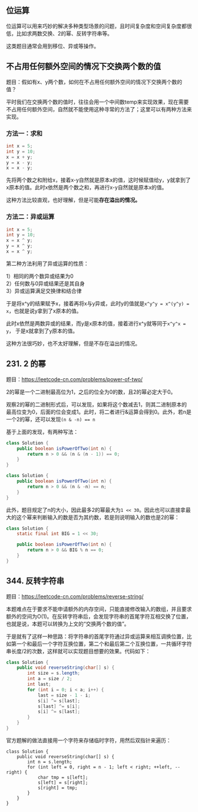 <!--
date: 2021-10-28T11:34:12+08:00
lastmod: 2021-10-28T11:34:12+08:00
-->

## 位运算

位运算可以用来巧妙的解决多种类型场景的问题，且时间复杂度和空间复杂度都很低，比如求两数交换、2的幂、反转字符串等。

这类题目通常会用到移位、异或等操作。

## 不占用任何额外空间的情况下交换两个数的值

题目：假如有x、y两个数，如何在不占用任何额外空间的情况下交换两个数的值？

平时我们在交换两个数的值时，往往会用一个中间数temp来实现效果，现在需要不占用任何额外空间，自然就不能使用这种寻常的方法了；这里可以有两种方法来实现。

### 方法一：求和

```java
int x = 5;
int y = 10;
x = x + y;
y = x - y;
x = x - y;
```

先将两个数之和附给x，接着x-y自然就是原本x的值，这时候赋值给y，y就拿到了x原本的值。此时x依然是两个数之和，再进行x-y自然就是原本x的值。

这种方法比较直观，也好理解，但是可能**存在溢出的情况。**

### 方法二：异或运算

```java
int x = 5;
int y = 10;
x = x ^ y;
y = x ^ y;
x = x ^ y;
```

第二种方法利用了异或运算的性质：

1）相同的两个数异或结果为0<br>
2）任何数与0异或结果还是其自身<br>
3）异或运算满足交换律和结合律

于是将x^y的结果赋予x，接着再将x与y异或，此时y的值就是`x^y^y = x^(y^y) = x`，也就是说y拿到了x原本的值。

此时x依然是两数异或的结果，而y是x原本的值，接着进行x^y就等同于`x^y^x = y`， 于是x就拿到了y原本的值。

这种方法很巧妙，也不太好理解，但是不存在溢出的情况。

## 231. 2 的幂

题目：https://leetcode-cn.com/problems/power-of-two/

2的幂是一个二进制最高位为1，之后的位全为0的数，且2的幂必定大于0。

观察2的幂的二进制形式后，可以发现，如果将这个数减去1，则其二进制原本的最高位变为0，后面的位会变成1。此时，将二者进行&运算会得到0。此外，若n是一个2的幂，还可以发现`(n & -n) == n`

基于上面的发现，有两种写法：

```java
class Solution {
    public boolean isPowerOfTwo(int n) {
        return n > 0 && (n & (n - 1)) == 0;
    }
}

class Solution {
    public boolean isPowerOfTwo(int n) {
        return n > 0 && (n & -n) == n;
    }
}
```

此外，题目规定了n的大小，因此最多2的幂最大为`1 << 30`。因此也可以直接拿最大的这个幂来判断输入的数是否为其约数，若是则说明输入的数也是2的幂：

```java
class Solution {
    static final int BIG = 1 << 30;

    public boolean isPowerOfTwo(int n) {
        return n > 0 && BIG % n == 0;
    }
}
```

## 344. 反转字符串

题目：https://leetcode-cn.com/problems/reverse-string/

本题难点在于要求不能申请额外的内存空间，只能直接修改输入的数组，并且要求额外的空间为O(1)。在反转字符串后，会发现字符串的首尾字符互相交换了位置，也就是说，本题可以转换为上文的“交换两个数的值”。

于是就有了这样一种思路：将字符串的首尾字符通过异或运算来相互调换位置，比如第一个和最后一个字符互换位置，第二个和最后第二个互换位置，一共循环字符串长度/2的次数，这样就可以实现题目想要的效果。代码如下：

```java
class Solution {
    public void reverseString(char[] s) {
        int size = s.length;
        int a = size / 2;
        int last;
        for (int i = 0; i < a; i++) {
            last = size - 1 - i;
            s[i] ^= s[last];
            s[last] ^= s[i];
            s[i] ^= s[last];
        }
    }
}
```

官方题解的做法直接用一个字符来存储临时字符，用然后双指针来遍历：

```
class Solution {
    public void reverseString(char[] s) {
        int n = s.length;
        for (int left = 0, right = n - 1; left < right; ++left, --right) {
            char tmp = s[left];
            s[left] = s[right];
            s[right] = tmp;
        }
    }
}
```
